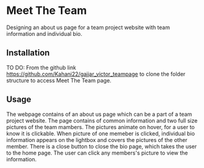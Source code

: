 # Meet The Team

Designing an about us page for a team project website with team information and individual bio.

## Installation 
TO DO: From the github link https://github.com/Kahani22/gajjar_victor_teampage to clone the folder structure to access Meet The Team page.

## Usage
The webpage contains of an about us page which can be a part of a team project website. The page contains of common information and two full size pictures of the team mambers. The pictures animate on hover, for a user to know it is clickable. When picture of one memeber is clicked, individual bio information appears on the lightbox and covers the pictures of the other member. There is a close button to close the bio page, which takes the user to the home page. The user can click any members's picture to view the information. 